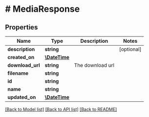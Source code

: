 # # MediaResponse

## Properties

Name | Type | Description | Notes
------------ | ------------- | ------------- | -------------
**description** | **string** |  | [optional]
**created_on** | [**\DateTime**](\DateTime.md) |  |
**download_url** | **string** | The download url |
**filename** | **string** |  |
**id** | **string** |  |
**name** | **string** |  |
**updated_on** | [**\DateTime**](\DateTime.md) |  |

[[Back to Model list]](../../README.md#models) [[Back to API list]](../../README.md#endpoints) [[Back to README]](../../README.md)
